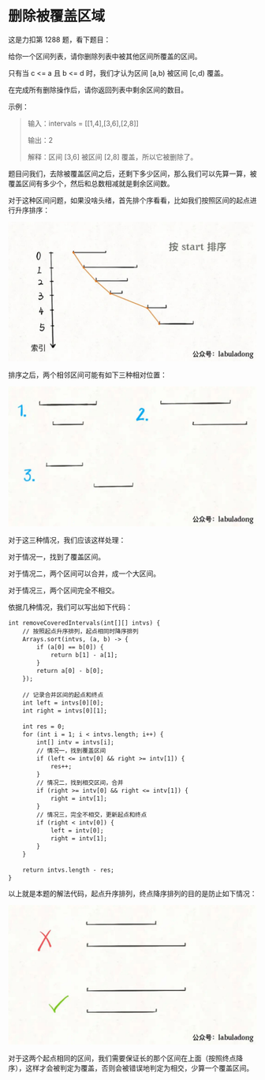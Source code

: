 # 删除被覆盖区域

这是力扣第 1288 题，看下题目：

给你一个区间列表，请你删除列表中被其他区间所覆盖的区间。

只有当 c <= a 且 b <= d 时，我们才认为区间 [a,b) 被区间 [c,d) 覆盖。

在完成所有删除操作后，请你返回列表中剩余区间的数目。

示例：

> 输入：intervals = [[1,4],[3,6],[2,8]]
> 
> 输出：2
> 
> 解释：区间 [3,6] 被区间 [2,8] 覆盖，所以它被删除了。

题目问我们，去除被覆盖区间之后，还剩下多少区间，那么我们可以先算一算，被覆盖区间有多少个，然后和总数相减就是剩余区间数。

对于这种区间问题，如果没啥头绪，首先排个序看看，比如我们按照区间的起点进行升序排序：

![](imgs/641.jpg)

排序之后，两个相邻区间可能有如下三种相对位置：

![](imgs/640.jpg)

对于这三种情况，我们应该这样处理：

对于情况一，找到了覆盖区间。

对于情况二，两个区间可以合并，成一个大区间。

对于情况三，两个区间完全不相交。

依据几种情况，我们可以写出如下代码：

```
int removeCoveredIntervals(int[][] intvs) {
    // 按照起点升序排列，起点相同时降序排列
    Arrays.sort(intvs, (a, b) -> {
        if (a[0] == b[0]) {
            return b[1] - a[1];
        }
        return a[0] - b[0]; 
    });

    // 记录合并区间的起点和终点
    int left = intvs[0][0];
    int right = intvs[0][1];

    int res = 0;
    for (int i = 1; i < intvs.length; i++) {
        int[] intv = intvs[i];
        // 情况一，找到覆盖区间
        if (left <= intv[0] && right >= intv[1]) {
            res++;
        }
        // 情况二，找到相交区间，合并
        if (right >= intv[0] && right <= intv[1]) {
            right = intv[1];
        }
        // 情况三，完全不相交，更新起点和终点
        if (right < intv[0]) {
            left = intv[0];
            right = intv[1];
        }
    }

    return intvs.length - res;
}
```

以上就是本题的解法代码，起点升序排列，终点降序排列的目的是防止如下情况：

![](imgs/642.jpg)

对于这两个起点相同的区间，我们需要保证长的那个区间在上面（按照终点降序），这样才会被判定为覆盖，否则会被错误地判定为相交，少算一个覆盖区间。


